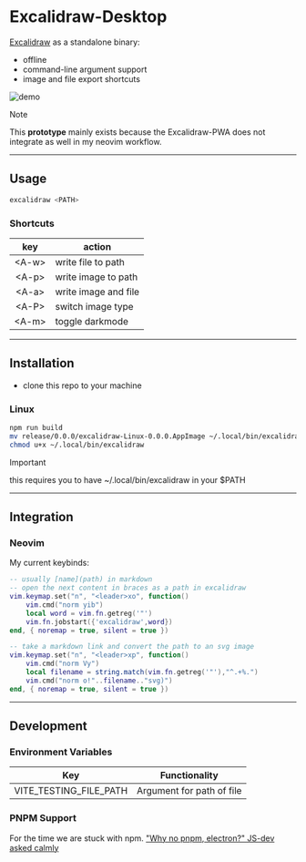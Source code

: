 # Excalidraw-Desktop

[Excalidraw](https://github.com/excalidraw/excalidraw) as a standalone binary:
- offline
- command-line argument support
- image and file export shortcuts

![demo](https://media1.giphy.com/media/v1.Y2lkPTc5MGI3NjExM3IwdnZ1NnVjZXl5czdnbHluaWwzcjBobDF5eXBxMTNobXdpYmNmaiZlcD12MV9pbnRlcm5hbF9naWZfYnlfaWQmY3Q9Zw/9p2wRLSSm2KPqXgnD5/giphy.gif)

> [!NOTE] 
> This **prototype** mainly exists because the Excalidraw-PWA does not integrate as well in my neovim workflow.

---

## Usage

```bash
excalidraw <PATH>
```

### Shortcuts

|   key   | action               |
|:-------:|----------------------|
| \<A-w\> | write file to path   |
| \<A-p\> | write image to path  |
| \<A-a\> | write image and file |
| \<A-P\> | switch image type    |
| \<A-m\> | toggle darkmode      |

---

## Installation

- clone this repo to your machine

### Linux

```bash
npm run build
mv release/0.0.0/excalidraw-Linux-0.0.0.AppImage ~/.local/bin/excalidraw
chmod u+x ~/.local/bin/excalidraw
```

> [!important] 
> this requires you to have ~/.local/bin/excalidraw in your $PATH

---

## Integration

### Neovim

My current keybinds:

```lua
-- usually [name](path) in markdown
-- open the next content in braces as a path in excalidraw
vim.keymap.set("n", "<leader>xo", function()
    vim.cmd("norm yib")
    local word = vim.fn.getreg('"')
    vim.fn.jobstart({'excalidraw',word})
end, { noremap = true, silent = true })

-- take a markdown link and convert the path to an svg image
vim.keymap.set("n", "<leader>xp", function()
    vim.cmd("norm Vy")
    local filename = string.match(vim.fn.getreg('"'),"^.+%.")
    vim.cmd("norm o!"..filename.."svg)")
end, { noremap = true, silent = true })
```

---

## Development

### Environment Variables

|           Key          | Functionality             |
|:----------------------:|---------------------------|
| VITE_TESTING_FILE_PATH | Argument for path of file |

### PNPM Support

For the time we are stuck with npm.
["Why no pnpm, electron?" JS-dev asked calmly](https://github.com/electron/forge/issues/2633#issuecomment-2642437325)
